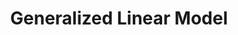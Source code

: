 ---
title: "Generalized Linear Model"

categories: ['']

tags: ['Generalized', 'Linear', 'Model']

arabic: ['نموذج خطي معمم']

publishers: ['معجم مصطلحات التعلم الآلي والتعلم العميق وعلم البيانات']

types: "word"

slug: ""
---